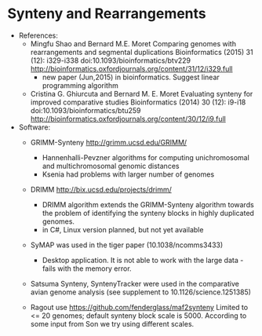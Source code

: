 # Synteny and Rearrangements
* References:
  - Mingfu Shao and Bernard M.E. Moret 
    Comparing genomes with rearrangements and segmental duplications
    Bioinformatics (2015) 31 (12): i329-i338 doi:10.1093/bioinformatics/btv229 
    http://bioinformatics.oxfordjournals.org/content/31/12/i329.full
    - new paper (Jun,2015) in bioinformatics. Suggest linear programming algorithm
  - Cristina G. Ghiurcuta and Bernard M. E. Moret
    Evaluating synteny for improved comparative studies
    Bioinformatics (2014) 30 (12): i9-i18 doi:10.1093/bioinformatics/btu259 
    http://bioinformatics.oxfordjournals.org/content/30/12/i9.full
* Software:
  - GRIMM-Synteny http://grimm.ucsd.edu/GRIMM/
    - Hannenhalli-Pevzner algorithms for computing unichromosomal and multichromosomal genomic distances
    - Ksenia had problems with larger number of genomes
  - DRIMM http://bix.ucsd.edu/projects/drimm/
    - DRIMM algorithm extends the GRIMM-Synteny algorithm towards the problem of identifying the synteny blocks in highly duplicated genomes.
    - in C#, Linux version planned, but not yet available
    
  - SyMAP was used in the tiger paper (10.1038/ncomms3433)
    - Desktop application. It is not able to work with the large data - fails with the memory error.
  
  - Satsuma Synteny, SyntenyTracker were used in the comparative avian genome analysis (see supplement to 10.1126/science.1251385)

  - Ragout  use https://github.com/fenderglass/maf2synteny
    Limited to <= 20 genomes; default synteny block scale is 5000. According to some input from Son we try using different scales.

